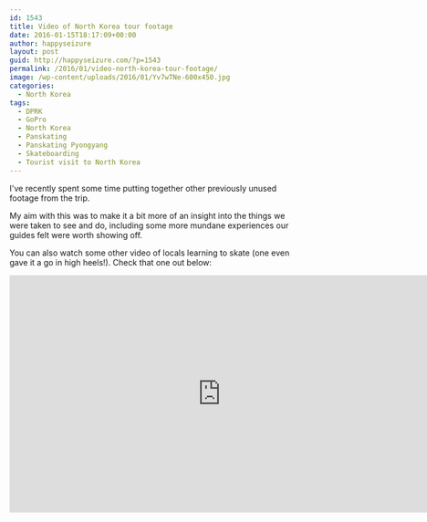 ```yaml
---
id: 1543
title: Video of North Korea tour footage
date: 2016-01-15T18:17:09+00:00
author: happyseizure
layout: post
guid: http://happyseizure.com/?p=1543
permalink: /2016/01/video-north-korea-tour-footage/
image: /wp-content/uploads/2016/01/Yv7wTNe-600x450.jpg
categories:
  - North Korea
tags:
  - DPRK
  - GoPro
  - North Korea
  - Panskating
  - Panskating Pyongyang
  - Skateboarding
  - Tourist visit to North Korea
---
```

I've recently spent some time putting together other previously unused footage from the trip.

My aim with this was to make it a bit more of an insight into the things we were taken to see and do, including some more mundane experiences our guides felt were worth showing off.



You can also watch some other video of locals learning to skate (one even gave it a go in high heels!). Check that one out below:

<iframe width="740" height="416" src="https://www.youtube.com/embed/uxUtvaOycd4" title="YouTube video player" frameborder="0" allow="accelerometer; autoplay; clipboard-write; encrypted-media; gyroscope; picture-in-picture" allowfullscreen></iframe>
